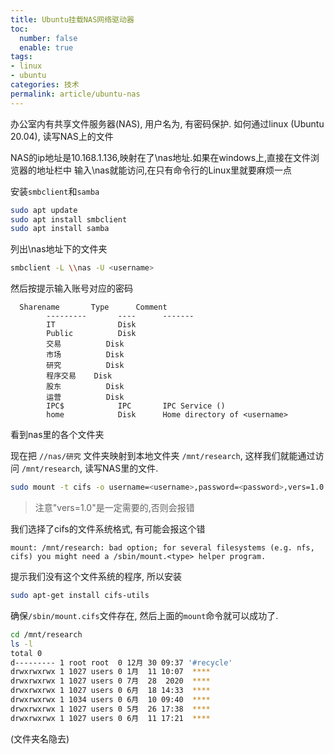 ```yaml
---
title: Ubuntu挂载NAS网络驱动器
toc:
  number: false
  enable: true
tags:
- linux
- ubuntu
categories: 技术
permalink: article/ubuntu-nas
---
```


办公室内有共享文件服务器(NAS), 用户名为<username>, 有密码保护. 如何通过linux (Ubuntu 20.04), 读写NAS上的文件

NAS的ip地址是10.168.1.136,映射在了\\nas地址.如果在windows上,直接在文件浏览器的地址栏中
输入\\nas就能访问,在只有命令行的Linux里就要麻烦一点

安装`smbclient`和`samba`

```bash
sudo apt update
sudo apt install smbclient
sudo apt install samba
```

列出\\nas地址下的文件夹
```bash
smbclient -L \\nas -U <username>
```
然后按提示输入账号对应的密码

```
  Sharename       Type      Comment
        ---------       ----      -------
        IT              Disk
        Public          Disk
        交易          Disk
        市场          Disk
        研究          Disk
        程序交易    Disk
        股东          Disk
        运营          Disk
        IPC$            IPC       IPC Service ()
        home            Disk      Home directory of <username>
```
看到nas里的各个文件夹

现在把 `//nas/研究` 文件夹映射到本地文件夹 `/mnt/research`, 这样我们就能通过访问 `/mnt/research`, 读写NAS里的文件.

```bash
sudo mount -t cifs -o username=<username>,password=<password>,vers=1.0 //nas/研究 /mnt/research
```

> 注意"vers=1.0"是一定需要的,否则会报错

我们选择了cifs的文件系统格式, 有可能会报这个错

```
mount: /mnt/research: bad option; for several filesystems (e.g. nfs, cifs) you might need a /sbin/mount.<type> helper program.
```
提示我们没有这个文件系统的程序, 所以安装
```bash
sudo apt-get install cifs-utils
```

确保`/sbin/mount.cifs`文件存在, 然后上面的`mount`命令就可以成功了.

```bash
cd /mnt/research
ls -l
total 0
d--------- 1 root root  0 12月 30 09:37 '#recycle'
drwxrwxrwx 1 1027 users 0 1月  11 10:07  ****
drwxrwxrwx 1 1027 users 0 7月  28  2020  ****
drwxrwxrwx 1 1027 users 0 6月  18 14:33  ****
drwxrwxrwx 1 1034 users 0 6月  10 09:40  ****
drwxrwxrwx 1 1027 users 0 5月  26 17:38  ****
drwxrwxrwx 1 1027 users 0 6月  11 17:21  ****
```
(文件夹名隐去)


